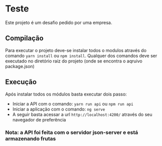 # Teste

Este projeto é um desafio pedido por uma empresa.

## Compilação

Para executar o projeto deve-se instalar todos o modulos através do comando `yarn install` ou `npm install`.
Qualquer dos comandos deve ser executado no diretório raiz do projeto (onde se encontra o aqruivo package.json)

## Execução

Após instalar todos os módulos basta executar dois passo:

* Iniciar a API com o comando: `yarn run api` ou `npm run api`
* Iniciar a aplicação com o comando: `ng serve`
* A seguir basta acessar a url `http://localhost:4200/` através do seu navegador de preferência

### Nota: a API foi feita com o servidor json-server e está armazenando frutas
